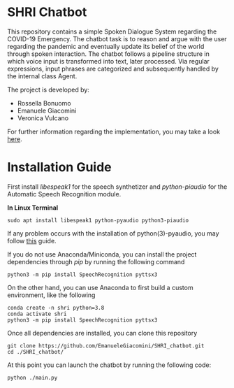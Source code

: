 # SHRI Chatbot
This repository contains a simple Spoken Dialogue System regarding the COVID-19 Emergency. The chatbot task is to reason and argue with the user regarding the pandemic and eventually update its belief of the world through spoken interaction.
The chatbot follows a pipeline structure in which voice input is transformed into text, later processed. Via regular expressions, input phrases are categorized and subsequently handled by the internal class Agent.

The project is developed by:
  - Rossella Bonuomo
  - Emanuele Giacomini
  - Veronica Vulcano

For further information regarding the implementation, you may take a look [here](https://github.com/EmanueleGiacomini/SHRI_chatbot/blob/main/report.pdf).
# Installation Guide
First install _libespeak1_ for the speech synthetizer and _python-piaudio_ for the Automatic Speech Recognition module.

__In Linux Terminal__

    sudo apt install libespeak1 python-pyaudio python3-piaudio
    
If any problem occurs with the installation of python(3)-pyaudio, you may follow [this](https://stackoverflow.com/a/35593426) guide.
    
If you do not use Anaconda/Miniconda, you can install the project dependencies through _pip_ by running the following command

    python3 -m pip install SpeechRecognition pyttsx3 

On the other hand, you can use Anaconda to first build a custom environment, like the following

    conda create -n shri python=3.8
    conda activate shri
    python3 -m pip install SpeechRecognition pyttsx3 

Once all dependencies are installed, you can clone this repository 

    git clone https://github.com/EmanueleGiacomini/SHRI_chatbot.git
    cd ./SHRI_chatbot/
    
At this point you can launch the chatbot by running the following code:
    
    python ./main.py
    
